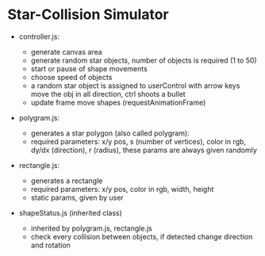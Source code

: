 # Star-Collision Simulator

+ controller.js: 
    - generate canvas area
    - generate random star objects, number of objects is required (1 to 50)
    - start or pause of shape movements
    - choose speed of objects
    - a random star object is assigned to userControl with arrow keys move the obj in all direction, ctrl shoots a bullet 
    - update frame move shapes (requestAnimationFrame) 

+ polygram.js:
    - generates a star polygon (also called polygram):
    - required parameters: x/y pos, s (number of vertices), color in rgb, dy/dx (direction), r (radius), these params are always given randomly

+ rectangle.js:
    - generates a rectangle
    - required parameters: x/y pos, color in rgb, width, height
    - static params, given by user

+ shapeStatus.js (inherited class)
    - inherited by polygram.js, rectangle.js
    - check every collision between objects, if detected change direction and rotation    

